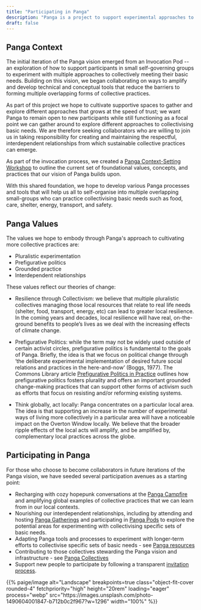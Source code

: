 ```yaml
---
title: "Participating in Panga"
description: "Panga is a project to support experimental approaches to housing that collectively meet our daily needs of food, care, shelter, energy, transport, and safety."
draft: false
---
```


## Panga Context
The initial iteration of the Panga vision emerged from an Invocation Pod -- an exploration of how to support participants in small self-governing groups to experiment with multiple approaches to collectively meeting their basic needs. Building on this vision, we began collaborating on ways to amplify and develop technical and conceptual tools that reduce the barriers to forming multiple overlapping forms of collective practices.

As part of this project we hope to cultivate supportive spaces to gather and explore different approaches that grows at the speed of trust; we want Panga to remain open to new participants while still functioning as a focal point we can gather around to explore different approaches to collectivising basic needs. We are therefore seeking collaborators who are willing to join us in taking responsibility for creating and maintaining the respectful, interdependent relationships from which sustainable collective practices can emerge.

As part of the invocation process, we created a [Panga Context-Setting Workshop]() to outline the current set of foundational values, concepts, and practices that our vision of Panga builds upon. 

With this shared foundation, we hope to develop various Panga processes and tools that will help us all to self-organise into multiple overlapping small-groups who can practice collectivising basic needs such as food, care, shelter, energy, transport, and safety. 

## Panga Values
The values we hope to embody through Panga's approach to cultivating more collective practices are: 

  * Pluralistic experimentation
  * Prefigurative politics 
  * Grounded practice
  * Interdependent relationships

These values reflect our theories of change: 

  * Resilience through Collectivism: we believe that multiple pluralistic collectives managing those local resources that relate to real life needs (shelter, food, transport, energy, etc) can lead to greater local resilience. In the coming years and decades, local resilience will have real, on-the-ground benefits to people’s lives as we deal with the increasing effects of climate change.

  * Prefigurative Politics: while the term may not be widely used outside of certain activist circles, prefigurative politics is fundamental to the goals of Panga. Briefly, the idea is that we focus on political change through ‘the deliberate experimental implementation of desired future social relations and practices in the here-and-now’ (Boggs, 1977). The Commons Library article [Prefigurative Politics in Practice](https://commonslibrary.org/prefigurative-politics-in-practice/) outlines how prefigurative politics fosters plurality and offers an important grounded change-making practices that can support other forms of activism such as efforts that focus on resisting and/or reforming existing systems.

  * Think globally, act locally: Panga concentrates on a particular local area. The idea is that supporting an increase in the number of experimental ways of living more collectively in a particular area will have a noticeable impact on the Overton Window locally. We believe that the broader ripple effects of the local acts will amplify, and be amplified by, complementary local practices across the globe.

## Participating in Panga
For those who choose to become collaborators in future iterations of the Panga vision, we have seeded several participation avenues as a starting point:

  * Recharging with cozy hopepunk conversations at the [Panga Campfire](https://panga.network/campfire/) and amplifying global examples of collective practices that we can learn from in our local contexts.
  * Nourishing our interdependent relationships, including by attending and hosting [Panga Gatherings](panga-concepts/participating_in_panga/panga_gatherings.md) and participating in [Panga Pods](panga-concepts/participating_in_panga/panga_pods.md) to explore the potential areas for experimenting with collectivising specific sets of basic needs.
  * Adapting Panga tools and processes to experiment with longer-term efforts to collectivise specific sets of basic needs - see [Panga resources]() 
  * Contributing to those collectives stewarding the Panga vision and infrastructure - see [Panga Collectives](/panga-concepts/participating_in_panga/panga_collectives.md)
  * Support new people to participate by following a transparent [invitation process](/invitations.md). 


<p>{{% paige/image alt="Landscape" breakpoints=true class="object-fit-cover rounded-4" fetchpriority="high" height="20rem" loading="eager" process="webp" src="https://images.unsplash.com/photo-1490604001847-b712b0c2f967?w=1296" width="100%" %}}</p>
